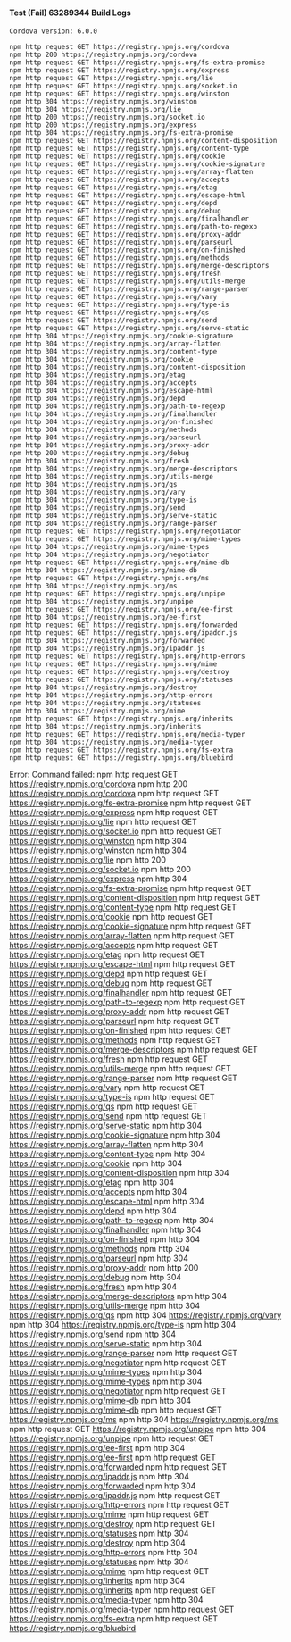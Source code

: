 #### Test (Fail) 63289344 Build Logs


```
Cordova version: 6.0.0

npm http request GET https://registry.npmjs.org/cordova
npm http 200 https://registry.npmjs.org/cordova
npm http request GET https://registry.npmjs.org/fs-extra-promise
npm http request GET https://registry.npmjs.org/express
npm http request GET https://registry.npmjs.org/lie
npm http request GET https://registry.npmjs.org/socket.io
npm http request GET https://registry.npmjs.org/winston
npm http 304 https://registry.npmjs.org/winston
npm http 304 https://registry.npmjs.org/lie
npm http 200 https://registry.npmjs.org/socket.io
npm http 200 https://registry.npmjs.org/express
npm http 304 https://registry.npmjs.org/fs-extra-promise
npm http request GET https://registry.npmjs.org/content-disposition
npm http request GET https://registry.npmjs.org/content-type
npm http request GET https://registry.npmjs.org/cookie
npm http request GET https://registry.npmjs.org/cookie-signature
npm http request GET https://registry.npmjs.org/array-flatten
npm http request GET https://registry.npmjs.org/accepts
npm http request GET https://registry.npmjs.org/etag
npm http request GET https://registry.npmjs.org/escape-html
npm http request GET https://registry.npmjs.org/depd
npm http request GET https://registry.npmjs.org/debug
npm http request GET https://registry.npmjs.org/finalhandler
npm http request GET https://registry.npmjs.org/path-to-regexp
npm http request GET https://registry.npmjs.org/proxy-addr
npm http request GET https://registry.npmjs.org/parseurl
npm http request GET https://registry.npmjs.org/on-finished
npm http request GET https://registry.npmjs.org/methods
npm http request GET https://registry.npmjs.org/merge-descriptors
npm http request GET https://registry.npmjs.org/fresh
npm http request GET https://registry.npmjs.org/utils-merge
npm http request GET https://registry.npmjs.org/range-parser
npm http request GET https://registry.npmjs.org/vary
npm http request GET https://registry.npmjs.org/type-is
npm http request GET https://registry.npmjs.org/qs
npm http request GET https://registry.npmjs.org/send
npm http request GET https://registry.npmjs.org/serve-static
npm http 304 https://registry.npmjs.org/cookie-signature
npm http 304 https://registry.npmjs.org/array-flatten
npm http 304 https://registry.npmjs.org/content-type
npm http 304 https://registry.npmjs.org/cookie
npm http 304 https://registry.npmjs.org/content-disposition
npm http 304 https://registry.npmjs.org/etag
npm http 304 https://registry.npmjs.org/accepts
npm http 304 https://registry.npmjs.org/escape-html
npm http 304 https://registry.npmjs.org/depd
npm http 304 https://registry.npmjs.org/path-to-regexp
npm http 304 https://registry.npmjs.org/finalhandler
npm http 304 https://registry.npmjs.org/on-finished
npm http 304 https://registry.npmjs.org/methods
npm http 304 https://registry.npmjs.org/parseurl
npm http 304 https://registry.npmjs.org/proxy-addr
npm http 200 https://registry.npmjs.org/debug
npm http 304 https://registry.npmjs.org/fresh
npm http 304 https://registry.npmjs.org/merge-descriptors
npm http 304 https://registry.npmjs.org/utils-merge
npm http 304 https://registry.npmjs.org/qs
npm http 304 https://registry.npmjs.org/vary
npm http 304 https://registry.npmjs.org/type-is
npm http 304 https://registry.npmjs.org/send
npm http 304 https://registry.npmjs.org/serve-static
npm http 304 https://registry.npmjs.org/range-parser
npm http request GET https://registry.npmjs.org/negotiator
npm http request GET https://registry.npmjs.org/mime-types
npm http 304 https://registry.npmjs.org/mime-types
npm http 304 https://registry.npmjs.org/negotiator
npm http request GET https://registry.npmjs.org/mime-db
npm http 304 https://registry.npmjs.org/mime-db
npm http request GET https://registry.npmjs.org/ms
npm http 304 https://registry.npmjs.org/ms
npm http request GET https://registry.npmjs.org/unpipe
npm http 304 https://registry.npmjs.org/unpipe
npm http request GET https://registry.npmjs.org/ee-first
npm http 304 https://registry.npmjs.org/ee-first
npm http request GET https://registry.npmjs.org/forwarded
npm http request GET https://registry.npmjs.org/ipaddr.js
npm http 304 https://registry.npmjs.org/forwarded
npm http 304 https://registry.npmjs.org/ipaddr.js
npm http request GET https://registry.npmjs.org/http-errors
npm http request GET https://registry.npmjs.org/mime
npm http request GET https://registry.npmjs.org/destroy
npm http request GET https://registry.npmjs.org/statuses
npm http 304 https://registry.npmjs.org/destroy
npm http 304 https://registry.npmjs.org/http-errors
npm http 304 https://registry.npmjs.org/statuses
npm http 304 https://registry.npmjs.org/mime
npm http request GET https://registry.npmjs.org/inherits
npm http 304 https://registry.npmjs.org/inherits
npm http request GET https://registry.npmjs.org/media-typer
npm http 304 https://registry.npmjs.org/media-typer
npm http request GET https://registry.npmjs.org/fs-extra
npm http request GET https://registry.npmjs.org/bluebird

```

Error: Command failed: npm http request GET https://registry.npmjs.org/cordova
npm http 200 https://registry.npmjs.org/cordova
npm http request GET https://registry.npmjs.org/fs-extra-promise
npm http request GET https://registry.npmjs.org/express
npm http request GET https://registry.npmjs.org/lie
npm http request GET https://registry.npmjs.org/socket.io
npm http request GET https://registry.npmjs.org/winston
npm http 304 https://registry.npmjs.org/winston
npm http 304 https://registry.npmjs.org/lie
npm http 200 https://registry.npmjs.org/socket.io
npm http 200 https://registry.npmjs.org/express
npm http 304 https://registry.npmjs.org/fs-extra-promise
npm http request GET https://registry.npmjs.org/content-disposition
npm http request GET https://registry.npmjs.org/content-type
npm http request GET https://registry.npmjs.org/cookie
npm http request GET https://registry.npmjs.org/cookie-signature
npm http request GET https://registry.npmjs.org/array-flatten
npm http request GET https://registry.npmjs.org/accepts
npm http request GET https://registry.npmjs.org/etag
npm http request GET https://registry.npmjs.org/escape-html
npm http request GET https://registry.npmjs.org/depd
npm http request GET https://registry.npmjs.org/debug
npm http request GET https://registry.npmjs.org/finalhandler
npm http request GET https://registry.npmjs.org/path-to-regexp
npm http request GET https://registry.npmjs.org/proxy-addr
npm http request GET https://registry.npmjs.org/parseurl
npm http request GET https://registry.npmjs.org/on-finished
npm http request GET https://registry.npmjs.org/methods
npm http request GET https://registry.npmjs.org/merge-descriptors
npm http request GET https://registry.npmjs.org/fresh
npm http request GET https://registry.npmjs.org/utils-merge
npm http request GET https://registry.npmjs.org/range-parser
npm http request GET https://registry.npmjs.org/vary
npm http request GET https://registry.npmjs.org/type-is
npm http request GET https://registry.npmjs.org/qs
npm http request GET https://registry.npmjs.org/send
npm http request GET https://registry.npmjs.org/serve-static
npm http 304 https://registry.npmjs.org/cookie-signature
npm http 304 https://registry.npmjs.org/array-flatten
npm http 304 https://registry.npmjs.org/content-type
npm http 304 https://registry.npmjs.org/cookie
npm http 304 https://registry.npmjs.org/content-disposition
npm http 304 https://registry.npmjs.org/etag
npm http 304 https://registry.npmjs.org/accepts
npm http 304 https://registry.npmjs.org/escape-html
npm http 304 https://registry.npmjs.org/depd
npm http 304 https://registry.npmjs.org/path-to-regexp
npm http 304 https://registry.npmjs.org/finalhandler
npm http 304 https://registry.npmjs.org/on-finished
npm http 304 https://registry.npmjs.org/methods
npm http 304 https://registry.npmjs.org/parseurl
npm http 304 https://registry.npmjs.org/proxy-addr
npm http 200 https://registry.npmjs.org/debug
npm http 304 https://registry.npmjs.org/fresh
npm http 304 https://registry.npmjs.org/merge-descriptors
npm http 304 https://registry.npmjs.org/utils-merge
npm http 304 https://registry.npmjs.org/qs
npm http 304 https://registry.npmjs.org/vary
npm http 304 https://registry.npmjs.org/type-is
npm http 304 https://registry.npmjs.org/send
npm http 304 https://registry.npmjs.org/serve-static
npm http 304 https://registry.npmjs.org/range-parser
npm http request GET https://registry.npmjs.org/negotiator
npm http request GET https://registry.npmjs.org/mime-types
npm http 304 https://registry.npmjs.org/mime-types
npm http 304 https://registry.npmjs.org/negotiator
npm http request GET https://registry.npmjs.org/mime-db
npm http 304 https://registry.npmjs.org/mime-db
npm http request GET https://registry.npmjs.org/ms
npm http 304 https://registry.npmjs.org/ms
npm http request GET https://registry.npmjs.org/unpipe
npm http 304 https://registry.npmjs.org/unpipe
npm http request GET https://registry.npmjs.org/ee-first
npm http 304 https://registry.npmjs.org/ee-first
npm http request GET https://registry.npmjs.org/forwarded
npm http request GET https://registry.npmjs.org/ipaddr.js
npm http 304 https://registry.npmjs.org/forwarded
npm http 304 https://registry.npmjs.org/ipaddr.js
npm http request GET https://registry.npmjs.org/http-errors
npm http request GET https://registry.npmjs.org/mime
npm http request GET https://registry.npmjs.org/destroy
npm http request GET https://registry.npmjs.org/statuses
npm http 304 https://registry.npmjs.org/destroy
npm http 304 https://registry.npmjs.org/http-errors
npm http 304 https://registry.npmjs.org/statuses
npm http 304 https://registry.npmjs.org/mime
npm http request GET https://registry.npmjs.org/inherits
npm http 304 https://registry.npmjs.org/inherits
npm http request GET https://registry.npmjs.org/media-typer
npm http 304 https://registry.npmjs.org/media-typer
npm http request GET https://registry.npmjs.org/fs-extra
npm http request GET https://registry.npmjs.org/bluebird
